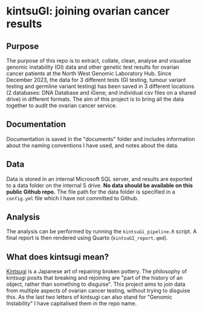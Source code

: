 # kintsuGI: joining ovarian cancer results

## Purpose

The purpose of this repo is to extract, collate, clean, analyse and visualise genomic instability (GI) data and other genetic test results for ovarian cancer patients at the North West Genomic Laboratory Hub.
Since December 2023, the data for 3 different tests (GI testing, tumour variant testing and germline variant testing) has been saved in 3 different locations (2 databases: DNA Database and iGene; and individual csv files on a shared drive) in different formats.
The aim of this project is to bring all the data together to audit the ovarian cancer service.

## Documentation

Documentation is saved in the "documents" folder and includes information about the naming conventions I have used, and notes about the data.

## Data

Data is stored in an internal Microsoft SQL server, and results are exported to a data folder on the internal S drive.
**No data should be available on this public Github repo.** The file path for the data folder is specified in a `config.yml` file which I have not committed to Github.

## Analysis

The analysis can be performed by running the `kintsuGi_pipeline.R` script.
A final report is then rendered using Quarto (`kintsuGI_report.qmd`).

## What does kintsugi mean?

[Kintsugi](https://en.wikipedia.org/wiki/Kintsugi) is a Japanese art of repairing broken pottery.
The philosophy of kintsugi posits that breaking and rejoining are "part of the history of an object, rather than something to disguise".
This project aims to join data from multiple aspects of ovarian cancer testing, without trying to disguise this.
As the last two letters of kintsugi can also stand for "Genomic Instability" I have capitalised them in the repo name.

## 

